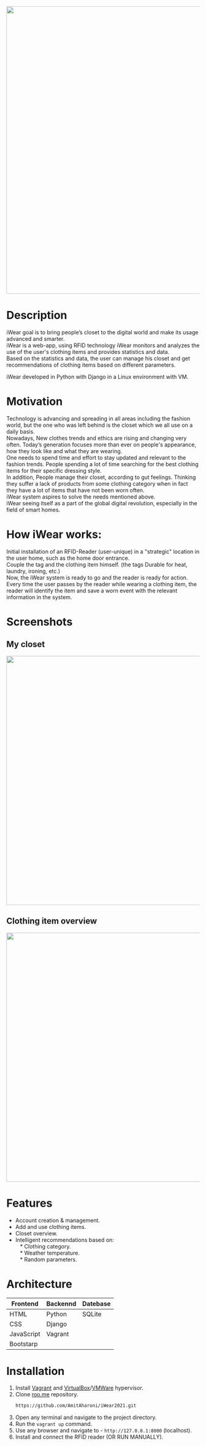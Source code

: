 <img src="https://user-images.githubusercontent.com/58184521/121235257-54058280-c89d-11eb-9613-1590a2396d57.png" width="750">

# Description
iWear goal is to bring people’s closet to the digital world and make its usage advanced and smarter.  
iWear is a web-app, using RFID technology iWear monitors and analyzes the use of the user's clothing items and provides statistics and data.  
Based on the statistics and data, the user can manage his closet and get recommendations of clothing items based on different parameters.

iWear developed in Python with Django in a Linux environment with VM.

# Motivation
Technology is advancing and spreading in all areas including the fashion world, but the one who was left behind is the closet which we all use on a daily basis.  
Nowadays, New clothes trends and ethics are rising and changing very often. Today’s generation focuses more than ever on people's appearance, how they look like and what they are wearing.  
One needs to spend time and effort to stay updated and relevant to the fashion trends. People spending a lot of time searching for the best clothing items for their specific dressing style.  
In addition, People manage their closet, according to gut feelings. Thinking they suffer a lack of products from some clothing category when in fact they have a lot of items that have not been worn often.  
iWear system aspires to solve the needs mentioned above.  
iWear seeing itself as a part of the global digital revolution, especially in the field of smart homes.

# How iWear works:
Initial installation of an RFID-Reader (user-unique) in a "strategic" location in the user home, such as the home door entrance.  
Couple the tag and the clothing item himself.  (the tags Durable for heat, laundry, ironing, etc.)  
Now, the iWear system is ready to go and the reader is ready for action.  
Every time the user passes by the reader while wearing a clothing item, the reader will identify the item and save a worn event with the relevant information in the system.

# Screenshots
## My closet
<img src="https://user-images.githubusercontent.com/58184521/127240840-c2f5ef14-c9d3-4ed6-87b9-3d0d41fec032.png" width="650" />

## Clothing item overview
<img src="https://user-images.githubusercontent.com/58184521/127240902-71c5466c-614d-4d60-863a-a8bf16dfa151.png" width="650" />

# Features
- Account creation & management.
- Add and use clothing items.
- Closet overview.
- Intelligent recommendations based on:  
&nbsp;&nbsp; * Clothing category.  
&nbsp;&nbsp; * Weather temperature.  
&nbsp;&nbsp; * Random parameters.

# Architecture
| Frontend      | Backennd      | Datebase      |
| ------------- | ------------- | ------------- |
| HTML          | Python        | SQLite        |
| CSS           | Django        |  
| JavaScript    | Vagrant       |
| Bootstarp     |


# Installation
1. Install [Vagrant](https://www.vagrantup.com/) and [VirtualBox](https://www.virtualbox.org/)/[VMWare](https://www.vmware.com/) hypervisor.
2. Clone [roo.me](https://github.com/beyond-io/roo.me) repository.
   ```sh
   https://github.com/AmitAharoni/iWear2021.git
   ```
3. Open any terminal and navigate to the project directory.
4. Run the `vagrant up` command.
5. Use any browser and navigate to - `http://127.0.0.1:8000` (localhost).
6. Install and connect the RFID reader (OR RUN MANUALLY).
